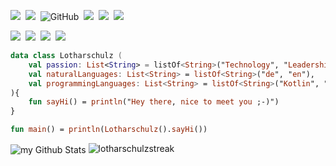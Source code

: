 <p><img src="https://img.shields.io/badge/name-lotharschulz-brightgreen" />&nbsp;
  <a href="https://www.lotharschulz.info/"><img src="https://img.shields.io/badge/blog-lotharschulz.info-red" /></a>&nbsp;
<!--  <a href="https://github.com/lotharschulz"><img src="https://img.shields.io/github/followers/lotharschulz?label=follow&style=social" /></a>&nbsp; -->
  <img alt="GitHub" src="https://img.shields.io/badge/dynamic/json?logo=github&label=GitHub+Followers&labelColor=282c34&color=181717&query=%24.data.totalSubs&url=https%3A%2F%2Fapi.spencerwoo.com%2Fsubstats%2F%3Fsource%3Dgithub%26queryKey%3Dlotharschulz&longCache=true"/>&nbsp;
  <a href="https://codeberg.org/lotharschulz"><img src="https://img.shields.io/badge/codeberg-lotharschulz-yellowgreen" /></a>&nbsp;
  <a href="http://de.linkedin.com/in/lotharschulz/"><img src="https://img.shields.io/badge/-lotharschulz-blue?logo=Linkedin&logoColor=white" /></a>&nbsp;
  <a href="https://twitter.com/lothar_schulz"><img src="https://img.shields.io/twitter/follow/lothar_schulz?style=social" /></a>&nbsp;</p>
  
<p><a href="https://mastodon.technology/@lotharschulz"><img src="https://img.shields.io/badge/-lotharschulz-green?logo=Mastodon&logoColor=white" /></a>&nbsp;
  <a href="https://www.lotharschulz.info/talks/"><img src="https://img.shields.io/badge/lotharschulz-talks-informational" /></a>&nbsp;
  <a href="https://www.lotharschulz.info/talks/"><img src="https://img.shields.io/badge/speakerdeck-lotharschulz-0192b4" /></a>&nbsp;
  <a href="http://bit.ly/2zVLbWh"><img src="https://img.shields.io/badge/curl--L http://bit.ly/2zVLbWh-434343" /></a></p>
  
```kotlin
data class Lotharschulz (
    val passion: List<String> = listOf<String>("Technology", "Leadership"),
    val naturalLanguages: List<String> = listOf<String>("de", "en"),
    val programmingLanguages: List<String> = listOf<String>("Kotlin", "Python", "Typescript", "Java", "Golang"),
){
    fun sayHi() = println("Hey there, nice to meet you ;-)")
}

fun main() = println(Lotharschulz().sayHi())
```

<img align="center" src="https://github-readme-stats.vercel.app/api?username=lotharschulz&include_all_commits=true&count_private=true&show_icons=true&line_height=20&title_color=333333&icon_color=333333&text_color=000000&bg_color=F,FFFFFF,FFFFFF" alt="my Github Stats"/>

<img src="https://github-readme-streak-stats.herokuapp.com/?user=lotharschulz&theme=tokyo" alt="lotharschulzstreak"/>

<!--
[![ReadMe Card](https://github-readme-stats.vercel.app/api/pin/?username=lotharschulz&repo=ktorjib)](https://github.com/lotharschulz/ktorjib)
-->

<!--
<table>
  <thead align="center">
    <tr border: none;>
      <td><b>📘 Project</b></td>
      <td><b>⭐ Stars</b></td>
      <td><b>🤝 Forks</b></td>
    </tr>
  </thead>
  <tbody>
    <tr>
      <td><a href="https://github.com/lotharschulz/ktorjib"><b>ktorjib</b></a></td>
      <td><img alt="Stars" src="https://img.shields.io/github/stars/lotharschulz/ktorjib?style=flat-square&labelColor=343b41"/></td>
      <td><img alt="Forks" src="https://img.shields.io/github/forks/lotharschulz/ktorjib?style=flat-square&labelColor=343b41"/></td>
    </tr>
  </tbody>
</table>
-->

<!--
![Contribution](https://activity-graph.herokuapp.com/graph?username=lotharschulz&theme=github&hide_border=true&area=true)
-->

<!--
<img src="https://github-readme-stats.vercel.app/api/top-langs?username=lotharschulz&show_icons=true&locale=en&layout=compact&theme=chartreuse-dark" alt="ls" />
-->

<!--
<img src="https://github-profile-trophy.vercel.app/?username=lotharschulz&theme=juicyfresh&no-bg=true" />
-->

